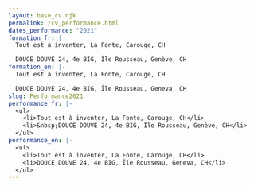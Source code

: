 ```yaml
---
layout: base_cv.njk
permalink: /cv_performance.html
dates_performance: "2021"
formation_fr: |
  Tout est à inventer, La Fonte, Carouge, CH

  DOUCE DOUVE 24, 4e BIG, Île Rousseau, Genève, CH
formation_en: |-
  Tout est à inventer, La Fonte, Carouge, CH

  DOUCE DOUVE 24, 4e BIG, Île Rousseau, Geneva, CH
slug: Performance2021
performance_fr: |-
  <ul>
    <li>Tout est à inventer, La Fonte, Carouge, CH</li>
    <li>&nbsp;DOUCE DOUVE 24, 4e BIG, Île Rousseau, Genève, CH</li>
  </ul>
performance_en: |-
  <ul>
    <li>Tout est à inventer, La Fonte, Carouge, CH</li>
    <li>DOUCE DOUVE 24, 4e BIG, Île Rousseau, Geneva, CH</li>
  </ul>
---
```

